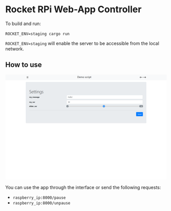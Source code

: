 # Rocket RPi Web-App Controller

To build and run:

`ROCKET_ENV=staging cargo run`

`ROCKET_ENV=staging` will enable the server to be accessible from the local network. 

## How to use

![Interface Screenshot](doc/screenshot_desktop.png)

You can use the app through the interface or send the following requests:

- `raspberry_ip:8000/pause`
- `raspberry_ip:8000/unpause`